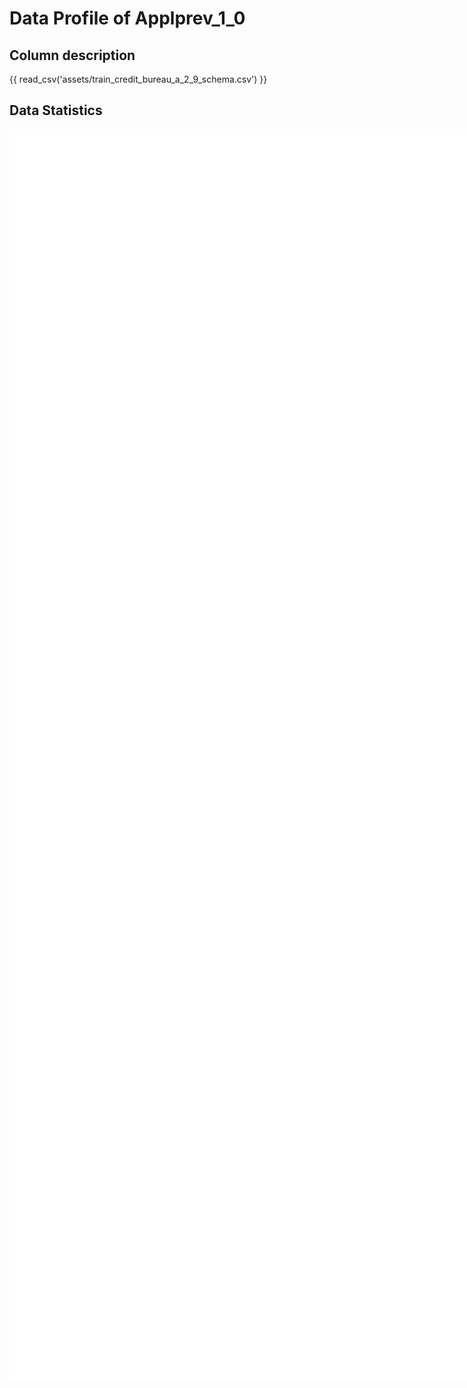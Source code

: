 # Data Profile of Applprev_1_0

## Column description

{{ read_csv('assets/train_credit_bureau_a_2_9_schema.csv') }}

## Data Statistics

<iframe width=2800, height=2000 frameBorder=0 src="../assets/train_credit_bureau_a_2_9_report.html"></iframe>

    
